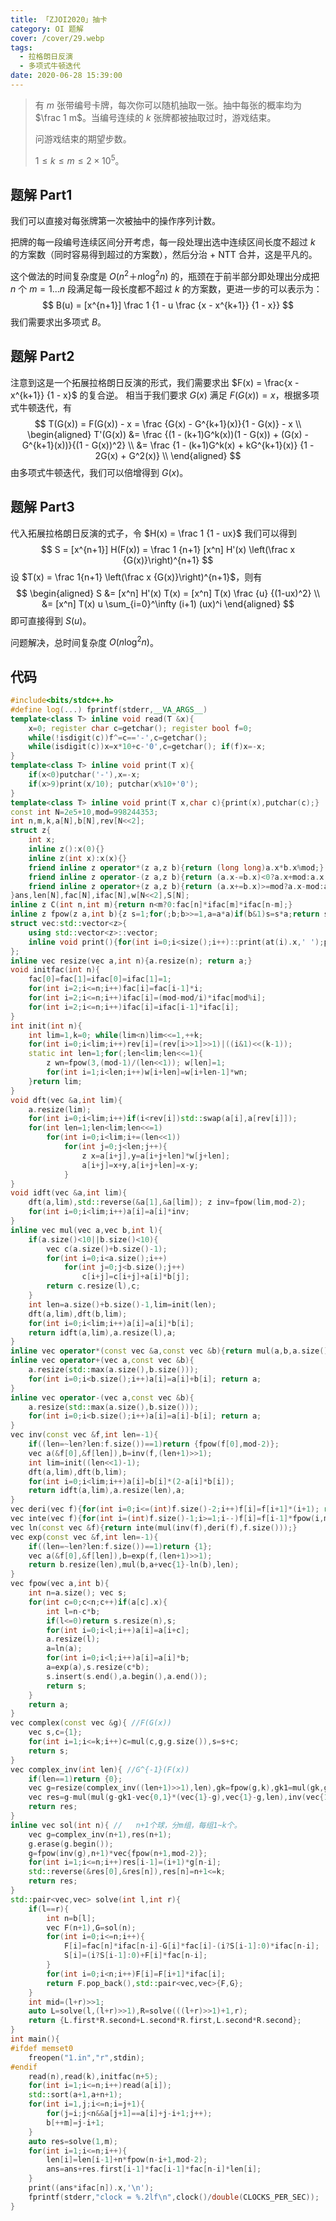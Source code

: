 ```yaml
---
title: 「ZJOI2020」抽卡
category: OI 题解
cover: /cover/29.webp
tags:
  - 拉格朗日反演
  - 多项式牛顿迭代
date: 2020-06-28 15:39:00
---
```


> 有 $m$ 张带编号卡牌，每次你可以随机抽取一张。抽中每张的概率均为 $\frac 1 m$。当编号连续的 $k$ 张牌都被抽取过时，游戏结束。
> 
> 问游戏结束的期望步数。
> 
> $1 \leq k \leq m \leq 2 \times 10^5$。

<!--more-->

## 题解 Part1

我们可以直接对每张牌第一次被抽中的操作序列计数。

把牌的每一段编号连续区间分开考虑，每一段处理出选中连续区间长度不超过 $k$ 的方案数（同时容易得到超过的方案数），然后分治 + NTT 合并，这是平凡的。

这个做法的时间复杂度是 $O(n^2＋n \log^2 n)$ 的，瓶颈在于前半部分即处理出分成把 $n$ 个 $m=1...n$ 段满足每一段长度都不超过 $k$ 的方案数，更进一步的可以表示为：
$$
B(u) = [x^{n+1}] \frac 1 {1 - u \frac {x - x^{k+1}} {1 - x}}
$$
我们需要求出多项式 $B$。

## 题解 Part2

注意到这是一个拓展拉格朗日反演的形式，我们需要求出 $F(x) = \frac{x - x^{k+1}} {1 - x}$ 的复合逆。
相当于我们要求 $G(x)$ 满足 $F(G(x)) = x$，根据多项式牛顿迭代，有
$$
T(G(x))
= F(G(x)) - x
= \frac {G(x) - G^{k+1}(x)}{1 - G(x)} - x \\
\begin{aligned}
T'(G(x))
&= \frac {(1 - (k+1)G^k(x))(1 - G(x)) + (G(x) - G^{k+1}(x))}{(1 - G(x))^2} \\
&= \frac {1 - (k+1)G^k(x) + kG^{k+1}(x)} {1 - 2G(x) + G^2(x)} \\
\end{aligned}
$$
由多项式牛顿迭代，我们可以倍增得到 $G(x)$。

## 题解 Part3

代入拓展拉格朗日反演的式子，令 $H(x) = \frac 1 {1 - ux}$ 我们可以得到
$$
S
= [x^{n+1}] H(F(x))
= \frac 1 {n+1} [x^n] H'(x) \left(\frac x {G(x)}\right)^{n+1}
$$
设 $T(x) = \frac 1{n+1} \left(\frac x {G(x)}\right)^{n+1}$，则有
$$
\begin{aligned}
S
&= [x^n] H'(x) T(x) = [x^n] T(x) \frac {u} {(1-ux)^2} \\
&= [x^n] T(x) u \sum_{i=0}^\infty (i+1) (ux)^i
\end{aligned}
$$
即可直接得到 $S(u)$。

问题解决，总时间复杂度 $O(n\log^2 n)$。

## 代码

```cpp
#include<bits/stdc++.h>
#define log(...) fprintf(stderr,__VA_ARGS__)
template<class T> inline void read(T &x){
	x=0; register char c=getchar(); register bool f=0;
	while(!isdigit(c))f^=c=='-',c=getchar();
	while(isdigit(c))x=x*10+c-'0',c=getchar(); if(f)x=-x;
}
template<class T> inline void print(T x){
	if(x<0)putchar('-'),x=-x;
	if(x>9)print(x/10); putchar(x%10+'0');
}
template<class T> inline void print(T x,char c){print(x),putchar(c);}
const int N=2e5+10,mod=998244353;
int n,m,k,a[N],b[N],rev[N<<2];
struct z{
	int x;
	inline z():x(0){}
	inline z(int x):x(x){}
	friend inline z operator*(z a,z b){return (long long)a.x*b.x%mod;}
	friend inline z operator-(z a,z b){return (a.x-=b.x)<0?a.x+mod:a.x;}
	friend inline z operator+(z a,z b){return (a.x+=b.x)>=mod?a.x-mod:a.x;}
}ans,len[N],fac[N],ifac[N],w[N<<2],S[N];
inline z C(int n,int m){return n<m?0:fac[n]*ifac[m]*ifac[n-m];}
inline z fpow(z a,int b){z s=1;for(;b;b>>=1,a=a*a)if(b&1)s=s*a;return s;}
struct vec:std::vector<z>{
	using std::vector<z>::vector;
	inline void print(){for(int i=0;i<size();i++)::print(at(i).x,' ');putchar('\n');}
};
inline vec resize(vec a,int n){a.resize(n); return a;}
void initfac(int n){
	fac[0]=fac[1]=ifac[0]=ifac[1]=1;
	for(int i=2;i<=n;i++)fac[i]=fac[i-1]*i;
	for(int i=2;i<=n;i++)ifac[i]=(mod-mod/i)*ifac[mod%i];
	for(int i=2;i<=n;i++)ifac[i]=ifac[i-1]*ifac[i];
}
int init(int n){
	int lim=1,k=0; while(lim<n)lim<<=1,++k;
	for(int i=0;i<lim;i++)rev[i]=(rev[i>>1]>>1)|((i&1)<<(k-1));
	static int len=1;for(;len<lim;len<<=1){
		z wn=fpow(3,(mod-1)/(len<<1)); w[len]=1;
		for(int i=1;i<len;i++)w[i+len]=w[i+len-1]*wn;
	}return lim;
}
void dft(vec &a,int lim){
	a.resize(lim);
	for(int i=0;i<lim;i++)if(i<rev[i])std::swap(a[i],a[rev[i]]);
	for(int len=1;len<lim;len<<=1)
		for(int i=0;i<lim;i+=(len<<1))
			for(int j=0;j<len;j++){
				z x=a[i+j],y=a[i+j+len]*w[j+len];
				a[i+j]=x+y,a[i+j+len]=x-y;
			}
}
void idft(vec &a,int lim){
	dft(a,lim),std::reverse(&a[1],&a[lim]); z inv=fpow(lim,mod-2);
	for(int i=0;i<lim;i++)a[i]=a[i]*inv;
}
inline vec mul(vec a,vec b,int l){
	if(a.size()<10||b.size()<10){
		vec c(a.size()+b.size()-1);
		for(int i=0;i<a.size();i++)
			for(int j=0;j<b.size();j++)
				c[i+j]=c[i+j]+a[i]*b[j];
		return c.resize(l),c;
	}
	int len=a.size()+b.size()-1,lim=init(len);
	dft(a,lim),dft(b,lim);
	for(int i=0;i<lim;i++)a[i]=a[i]*b[i];
	return idft(a,lim),a.resize(l),a;
}
inline vec operator*(const vec &a,const vec &b){return mul(a,b,a.size()+b.size()-1);}
inline vec operator+(vec a,const vec &b){
	a.resize(std::max(a.size(),b.size()));
	for(int i=0;i<b.size();i++)a[i]=a[i]+b[i]; return a;
}
inline vec operator-(vec a,const vec &b){
	a.resize(std::max(a.size(),b.size()));
	for(int i=0;i<b.size();i++)a[i]=a[i]-b[i]; return a;
}
vec inv(const vec &f,int len=-1){
	if((len=~len?len:f.size())==1)return {fpow(f[0],mod-2)};
	vec a(&f[0],&f[len]),b=inv(f,(len+1)>>1);
	int lim=init((len<<1)-1);
	dft(a,lim),dft(b,lim);
	for(int i=0;i<lim;i++)a[i]=b[i]*(2-a[i]*b[i]);
	return idft(a,lim),a.resize(len),a;
}
vec deri(vec f){for(int i=0;i<=(int)f.size()-2;i++)f[i]=f[i+1]*(i+1); return f.back()=0,f;}
vec inte(vec f){for(int i=(int)f.size()-1;i>=1;i--)f[i]=f[i-1]*fpow(i,mod-2); return f.front()=0,f;}
vec ln(const vec &f){return inte(mul(inv(f),deri(f),f.size()));}
vec exp(const vec &f,int len=-1){
	if((len=~len?len:f.size())==1)return {1};
	vec a(&f[0],&f[len]),b=exp(f,(len+1)>>1);
	return b.resize(len),mul(b,a+vec{1}-ln(b),len);
}
vec fpow(vec a,int b){
	int n=a.size(); vec s;
	for(int c=0;c<n;c++)if(a[c].x){
		int l=n-c*b;
		if(l<=0)return s.resize(n),s;
		for(int i=0;i<l;i++)a[i]=a[i+c];
		a.resize(l);
		a=ln(a);
		for(int i=0;i<l;i++)a[i]=a[i]*b;
		a=exp(a),s.resize(c*b);
		s.insert(s.end(),a.begin(),a.end());
		return s;
	}
	return a;
}
vec complex(const vec &g){ //F(G(x))
	vec s,c={1};
	for(int i=1;i<=k;i++)c=mul(c,g,g.size()),s=s+c;
	return s;
}
vec complex_inv(int len){ //G^{-1}(F(x))
	if(len==1)return {0};
	vec g=resize(complex_inv((len+1)>>1),len),gk=fpow(g,k),gk1=mul(gk,g,len);
	vec res=g-mul(mul(g-gk1-vec{0,1}*(vec{1}-g),vec{1}-g,len),inv(vec{1}-vec{k+1}*gk+vec{k}*gk1),len);
	return res;
}
inline vec sol(int n){ //	n+1个球，分m组，每组1~k个。
	vec g=complex_inv(n+1),res(n+1);
	g.erase(g.begin());
	g=fpow(inv(g),n+1)*vec{fpow(n+1,mod-2)};
	for(int i=1;i<=n;i++)res[i-1]=(i+1)*g[n-i];
	std::reverse(&res[0],&res[n]),res[n]=n+1<=k;
	return res;
}
std::pair<vec,vec> solve(int l,int r){
	if(l==r){
		int n=b[l];
		vec F(n+1),G=sol(n);
		for(int i=0;i<=n;i++){
			F[i]=fac[n]*ifac[n-i]-G[i]*fac[i]-(i?S[i-1]:0)*ifac[n-i];
			S[i]=(i?S[i-1]:0)+F[i]*fac[n-i];
		}
		for(int i=0;i<n;i++)F[i]=F[i+1]*ifac[i];
		return F.pop_back(),std::pair<vec,vec>{F,G};
	}
	int mid=(l+r)>>1;
	auto L=solve(l,(l+r)>>1),R=solve(((l+r)>>1)+1,r);
	return {L.first*R.second+L.second*R.first,L.second*R.second};
}
int main(){
#ifdef memset0
	freopen("1.in","r",stdin);
#endif
	read(n),read(k),initfac(n+5);
	for(int i=1;i<=n;i++)read(a[i]);
	std::sort(a+1,a+n+1);
	for(int i=1,j;i<=n;i=j+1){
		for(j=i;j<n&&a[j+1]==a[i]+j-i+1;j++);
		b[++m]=j-i+1;
	}
	auto res=solve(1,m);
	for(int i=1;i<=n;i++){
		len[i]=len[i-1]+n*fpow(n-i+1,mod-2);
		ans=ans+res.first[i-1]*fac[i-1]*fac[n-i]*len[i];
	}
	print((ans*ifac[n]).x,'\n');
	fprintf(stderr,"clock = %.2lf\n",clock()/double(CLOCKS_PER_SEC));
}
```